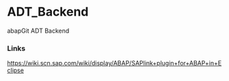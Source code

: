 # ADT_Backend
abapGit ADT Backend

### Links
https://wiki.scn.sap.com/wiki/display/ABAP/SAPlink+plugin+for+ABAP+in+Eclipse
